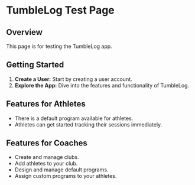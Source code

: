 # TumbleLog Test Page

## Overview
This page is for testing the TumbleLog app.

## Getting Started
1. **Create a User:** Start by creating a user account.
2. **Explore the App:** Dive into the features and functionality of TumbleLog.

## Features for Athletes
- There is a default program available for athletes.
- Athletes can get started tracking their sessions immediately.

## Features for Coaches
- Create and manage clubs.
- Add athletes to your club.
- Design and manage default programs.
- Assign custom programs to your athletes.
